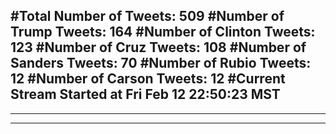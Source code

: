 #Total Number of Tweets: 509 
#Number of Trump Tweets: 164
#Number of Clinton Tweets: 123
#Number of Cruz Tweets: 108
#Number of Sanders Tweets: 70
#Number of Rubio Tweets: 12
#Number of Carson Tweets: 12
#Current Stream Started at Fri Feb 12 22:50:23 MST
---
---
---
